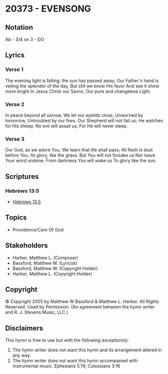 # 20373 - EVENSONG

## Notation

Ab - 3/4 on 3 - DO

## Lyrics

### Verse 1

The evening light is falling; the sun has passed away; Our Father's hand is veiling the splendor of the day, But still we know His favor And see it shine more bright In Jesus Christ our Savior, Our pure and changeless Light.

### Verse 2

In peace beyond all sorrow, We let our eyelids close, Unworried by tomorrow, Untroubled by our foes. Our Shepherd will not fail us; He watches for His sheep; No evil will assail us, For He will never sleep.

### Verse 3

Our God, as we adore You, We learn that life shall pass; All flesh is dust before You, Its glory, like the grass. But You will not forsake us Nor leave Your word undone; From darkness You will wake us To glory like the sun.


## Scriptures

### Hebrews 13:5

- [Hebrews 13:5](https://www.biblegateway.com/passage/?search=Hebrews%2013%3A5)


## Topics

- Providence/Care Of God

## Stakeholders

- Harber, Matthew L. (Composer)
- Bassford, Matthew W. (Lyricist)
- Bassford, Matthew W. (Copyright Holder)
- Harber, Matthew L. (Copyright Holder)

## Copyright

© Copyright 2005 by Matthew W Bassford & Matthew L. Harber. All Rights Reserved. Used by Permission.
(An agreement between the hymn writer and R. J. Stevens Music, LLC.)

## Disclaimers

This hymn is free to use but with the following exception(s):
1. The hymn writer does not want this hymn and its arrangement altered in any way.
2. The hymn writer does not want this hymn accompanied with instrumental music.
Ephesians 5:19; Colossians 3:16

